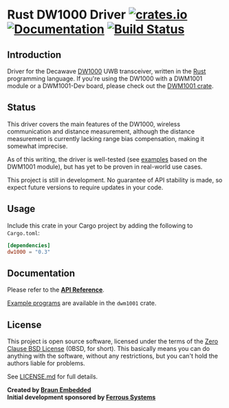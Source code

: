 # Rust DW1000 Driver [![crates.io](https://img.shields.io/crates/v/dw1000.svg)](https://crates.io/crates/dw1000) [![Documentation](https://docs.rs/dw1000/badge.svg)](https://docs.rs/dw1000) [![Build Status](https://travis-ci.org/braun-embedded/rust-dw1000.svg?branch=master)](https://travis-ci.org/braun-embedded/rust-dw1000)

## Introduction

Driver for the Decawave [DW1000] UWB transceiver, written in the [Rust] programming language. If you're using the DW1000 with a DWM1001 module or a DWM1001-Dev board, please check out the [DWM1001 crate].

[DW1000]: https://www.decawave.com/products/dw1000
[Rust]: https://www.rust-lang.org/
[DWM1001 crate]: https://crates.io/crates/dwm1001


## Status

This driver covers the main features of the DW1000, wireless communication and distance measurement, although the distance measurement is currently lacking range bias compensation, making it somewhat imprecise.

As of this writing, the driver is well-tested (see [examples] based on the DWM1001 module), but has yet to be proven in real-world use cases.

This project is still in development. No guarantee of API stability is made, so expect future versions to require updates in your code.

[examples]: ../dwm1001/examples


## Usage

Include this crate in your Cargo project by adding the following to `Cargo.toml`:
```toml
[dependencies]
dw1000 = "0.3"
```


## Documentation

Please refer to the **[API Reference]**.

[Example programs] are available in the `dwm1001` crate.

[API Reference]: https://docs.rs/dw1000
[Example programs]: ../dwm1001/examples


## License

This project is open source software, licensed under the terms of the [Zero Clause BSD License][] (0BSD, for short). This basically means you can do anything with the software, without any restrictions, but you can't hold the authors liable for problems.

See [LICENSE.md] for full details.

[Zero Clause BSD License]: https://opensource.org/licenses/0BSD
[LICENSE.md]: LICENSE.md


**Created by [Braun Embedded](https://braun-embedded.com/)** <br />
**Initial development sponsored by [Ferrous Systems](https://ferrous-systems.com/)**
